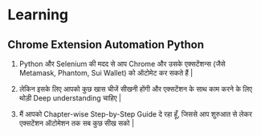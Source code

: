 # Learning 
## Chrome Extension Automation Python

1. Python और Selenium की मदद से आप Chrome और उसके एक्सटेंशन्स (जैसे Metamask, Phantom, Sui Wallet) को ऑटोमेट कर सकते हैं |

2. लेकिन इसके लिए आपको कुछ खास चीजें सीखनी होंगी और एक्सटेंशन के साथ काम करने के लिए थोड़ी Deep understanding चाहिए |

3. मैं आपको Chapter-wise Step-by-Step Guide दे रहा हूँ, जिससे आप शुरुआत से लेकर एक्सटेंशन ऑटोमेशन तक सब कुछ सीख सको |

